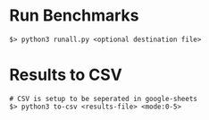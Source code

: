 # Run Benchmarks

```
$> python3 runall.py <optional destination file>
```

# Results to CSV

```
# CSV is setup to be seperated in google-sheets
$> python3 to-csv <results-file> <mode:0-5>
```
